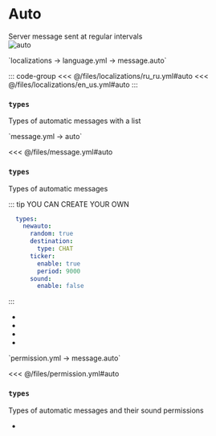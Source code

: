 # Auto

Server message sent at regular intervals  
![auto](/auto.png)

[//]: # (localization)
<!--@include: @/parts/words.md#localization-->
<!--@include: @/parts/words.md#path--> `localizations → language.yml → message.auto`

<!--@include: @/parts/words.md#default-->

::: code-group
<<< @/files/localizations/ru_ru.yml#auto
<<< @/files/localizations/en_us.yml#auto
:::

### `types`

Types of automatic messages with a list

[//]: # (message.yml)
<!--@include: @/parts/words.md#setting-->
<!--@include: @/parts/words.md#path--> `message.yml → auto`

<!--@include: @/parts/words.md#default-->
<<< @/files/message.yml#auto

<!--@include: @/parts/enable.md-->

### `types`

Types of automatic messages

::: tip YOU CAN CREATE YOUR OWN
```yaml
  types:
    newauto:
      random: true
      destination:
        type: CHAT
      ticker:
        enable: true
        period: 9000
      sound:
        enable: false
```
:::

- <!--@include: @/parts/random.md-->
- <!--@include: @/parts/destination.md-->
- <!--@include: @/parts/ticker.md-->
- <!--@include: @/parts/sound.md-->

[//]: # (permission.yml)
<!--@include: @/parts/words.md#permission-->
<!--@include: @/parts/words.md#path--> `permission.yml → message.auto`

<!--@include: @/parts/words.md#default-->
<<< @/files/permission.yml#auto

<!--@include: @/parts/permission/permissionTier3.md-->

### `types`

Types of automatic messages and their sound permissions

- <!--@include: @/parts/permission/sound.md-->
